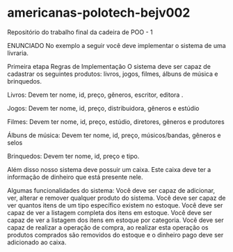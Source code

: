 # americanas-polotech-bejv002
Repositório do trabalho final da cadeira de POO - 1

ENUNCIADO
No exemplo a seguir você deve implementar o sistema de uma livraria.

Primeira etapa Regras de Implementação O sistema deve ser capaz de cadastrar os seguintes produtos: 
livros, jogos, filmes, álbuns de música e brinquedos.

Livros:           Devem ter nome, id, preço, gêneros, escritor, editora .

Jogos:            Devem ter nome, id, preço, distribuidora, gêneros e estúdio

Filmes:           Devem ter nome, id, preço, estúdio, diretores, gêneros e produtores

Álbuns de música: Devem ter nome, id, preço, músicos/bandas, gêneros e selos

Brinquedos:       Devem ter nome, id, preço e tipo.

Além disso nosso sistema deve possuir um caixa. Este caixa deve ter a informação de dinheiro que está presente nele.

Algumas funcionalidades do sistema: Você deve ser capaz de adicionar, ver, alterar e remover qualquer produto do sistema. 
Você deve ser capaz de ver quantos itens de um tipo específico existem no estoque. 
Você deve ser capaz de ver a listagem completa dos itens em estoque. 
Você deve ser capaz de ver a listagem dos itens em estoque por categoria. 
Você deve ser capaz de realizar a operação de compra, ao realizar esta operação os produtos comprados são removidos 
do estoque e o dinheiro pago deve ser adicionado ao caixa.
